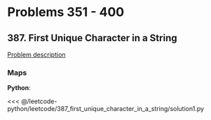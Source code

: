 # Problems 351 - 400

## 387. First Unique Character in a String

[Problem description](https://leetcode.com/problems/first-unique-character-in-a-string/)

### Maps

__Python__:

<<< @/leetcode-python/leetcode/387_first_unique_character_in_a_string/solution1.py
